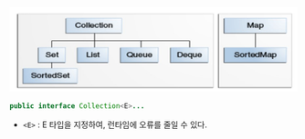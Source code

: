 ![](./_collectionFramework/image.jpg)
```java
public interface Collection<E>...
```
* `<E>` :  E 타입을 지정하여, 런타임에 오류를 줄일 수 있다.
 
